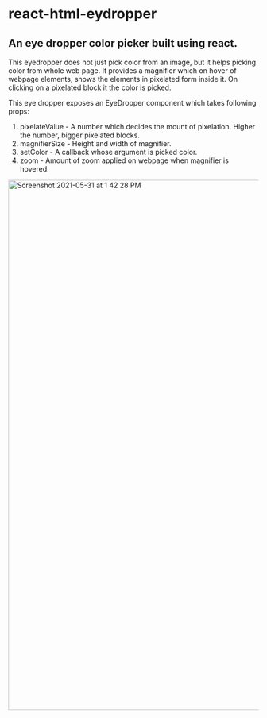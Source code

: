 # react-html-eydropper
## An eye dropper color picker built using react.

This eyedropper does not just pick color from an image, but it helps picking color from whole web page. It provides a magnifier which on hover of webpage elements, shows the elements in pixelated form inside it. On clicking on a pixelated block it the color is picked.

This eye dropper exposes an EyeDropper component which takes following props:
1. pixelateValue - A number which decides the mount of pixelation. Higher the number, bigger pixelated blocks.
2. magnifierSize - Height and width of magnifier.
3. setColor - A callback whose argument is picked color.
4. zoom - Amount of zoom applied on webpage when magnifier is hovered. 

<img width="1068" alt="Screenshot 2021-05-31 at 1 42 28 PM" src="https://user-images.githubusercontent.com/31887015/120173049-4870e680-c221-11eb-9f99-faec1830563e.png">
